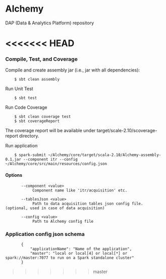 # Alchemy
 DAP (Data & Analytics Platform) repository

<<<<<<< HEAD
=======
### Compile, Test, and Coverage

Compile and create assembly jar (i.e., jar with all dependencies):

        $ sbt clean assembly

Run Unit Test

        $ sbt test

Run Code Coverage

        $ sbt clean coverage test
        $ sbt coverageReport

The coverage report will be available under target/scale-2.10/scoverage-report directory.

Run application
        
        $ spark-submit ~/Alchemy/core/target/scala-2.10/Alchemy-assembly-0.1.jar --component itr --config ~/Alchemy/core/src/main/resources/config.json
        
#### Options


           --component <value>
                Component name like 'itr/acquisition' etc.
           
           --tablesJson <value>
                Path to data acquisition tables json config file. (optional, used in case of data acquisition)
                
           --config <value>
                Path to Alchemy config file
                


### Application config json schema


           {
               "applicationName": "Name of the application",
               "master": "local or local[4] or local[*] or spark://master:7077 to run on a Spark standalone cluster"
           }
>>>>>>> master
